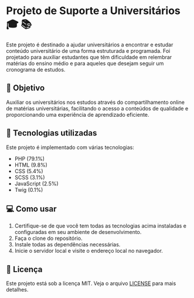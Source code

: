 # Projeto de Suporte a Universitários :mortar_board: :books:

Este projeto é destinado a ajudar universitários a encontrar e estudar conteúdo universitário de uma forma estruturada e programada. Foi projetado para auxiliar estudantes que têm dificuldade em relembrar matérias do ensino médio e para aqueles que desejam seguir um cronograma de estudos.

## :dart: Objetivo

Auxiliar os universitários nos estudos através do compartilhamento online de matérias universitárias, facilitando o acesso a conteúdos de qualidade e proporcionando uma experiência de aprendizado eficiente.

## :wrench: Tecnologias utilizadas

Este projeto é implementado com várias tecnologias:

- PHP (79.1%)
- HTML (9.8%)
- CSS (5.4%)
- SCSS (3.1%)
- JavaScript (2.5%)
- Twig (0.1%)

## :computer: Como usar

1. Certifique-se de que você tem todas as tecnologias acima instaladas e configuradas em seu ambiente de desenvolvimento.
2. Faça o clone do repositório.
3. Instale todas as dependências necessárias.
4. Inicie o servidor local e visite o endereço local no navegador.

## :memo: Licença

Este projeto está sob a licença MIT. Veja o arquivo [LICENSE](LICENSE) para mais detalhes.
